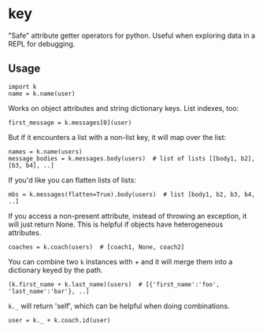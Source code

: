 # key

"Safe" attribute getter operators for python. Useful when exploring data in a REPL for debugging.

## Usage

	import k
	name = k.name(user)

Works on object attributes and string dictionary keys. List indexes, too:

	first_message = k.messages[0](user)

But if it encounters a list with a non-list key, it will map over the list:

	names = k.name(users)
	message_bodies = k.messages.body(users)  # list of lists [[body1, b2], [b3, b4], ..]

If you'd like you can flatten lists of lists:
	
	mbs = k.messages(flatten=True).body(users)  # list [body1, b2, b3, b4, ..]

If you access a non-present attribute, instead of throwing an exception, it will just return None. This is helpful if objects have heterogeneous attributes.

	coaches = k.coach(users)  # [coach1, None, coach2]

You can combine two `k` instances with + and it will merge them into a dictionary keyed by the path.

	(k.first_name + k.last_name)(users)  # [{'first_name':'foo', 'last_name':'bar'}, ..]

`k._` will return 'self', which can be helpful when doing combinations.

	user = k._ + k.coach.id(user)
